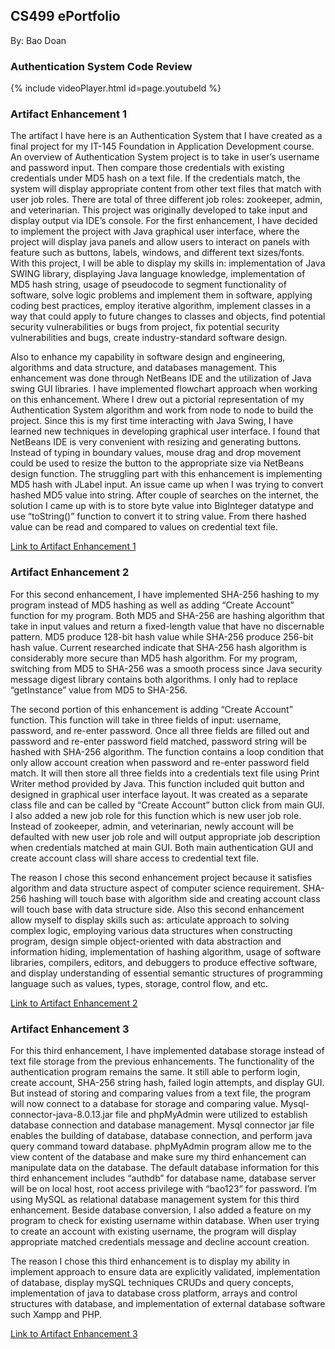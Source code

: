 ## CS499 ePortfolio

By: Bao Doan

### Authentication System Code Review

{% include videoPlayer.html id=page.youtubeId %}


### Artifact Enhancement 1

The artifact I have here is an Authentication System that I have created as a final project for my IT-145 Foundation in Application Development course.  An overview of Authentication System project is to take in user’s username and password input.  Then compare those credentials with existing credentials under MD5 hash on a text file.  If the credentials match, the system will display appropriate content from other text files that match with user job roles.  There are total of three different job roles: zookeeper, admin, and veterinarian.  This project was originally developed to take input and display output via IDE’s console.  For the first enhancement, I have decided to implement the project with Java graphical user interface, where the project will display java panels and allow users to interact on panels with feature such as buttons, labels, windows, and different text sizes/fonts.  With this project, I will be able to display my skills in: implementation of Java SWING library, displaying Java language knowledge, implementation of MD5 hash string, usage of pseudocode to segment functionality of software, solve logic problems and implement them in software, applying coding best practices, employ iterative algorithm, implement classes in a way that could apply to future changes to classes and objects, find potential security vulnerabilities or bugs from project, fix potential security vulnerabilities and bugs, create industry-standard software design.

Also to enhance my capability in software design and engineering, algorithms and data structure, and databases management. 
This enhancement was done through NetBeans IDE and the utilization of Java swing GUI libraries.  I have implemented flowchart approach when working on this enhancement.  Where I drew out a pictorial representation of my Authentication System algorithm and work from node to node to build the project. Since this is my first time interacting with Java Swing, I have learned new techniques in developing graphical user interface.  I found that NetBeans IDE is very convenient with resizing and generating buttons.  Instead of typing in boundary values, mouse drag and drop movement could be used to resize the button to the appropriate size via NetBeans design function.  The struggling part with this enhancement is implementing MD5 hash with JLabel input.  An issue came up when I was trying to convert hashed MD5 value into string.  After couple of searches on the internet, the solution I came up with is to store byte value into BigInteger datatype and use “toString()” function to convert it to string value.  From there hashed value can be read and compared to values on credential text file.  

[Link to Artifact Enhancement 1](https://github.com/bdoan95gl/bdoan95gl.github.io/tree/Artifact-1)


### Artifact Enhancement 2

For this second enhancement, I have implemented SHA-256 hashing to my program instead of MD5 hashing as well as adding “Create Account” function for my program.  Both MD5 and SHA-256 are hashing algorithm that take in input values and return a fixed-length value that have no discernable pattern.  MD5 produce 128-bit hash value while SHA-256 produce 256-bit hash value.  Current researched indicate that SHA-256 hash algorithm is considerably more secure than MD5 hash algorithm.  For my program, switching from MD5 to SHA-256 was a smooth process since Java security message digest library contains both algorithms.  I only had to replace “getInstance” value from MD5 to SHA-256.  

The second portion of this enhancement is adding “Create Account” function.  This function will take in three fields of input: username, password, and re-enter password.  Once all three fields are filled out and password and re-enter password field matched, password string will be hashed with SHA-256 algorithm.  The function contains a loop condition that only allow account creation when password and re-enter password field match.  It will then store all three fields into a credentials text file using Print Writer method provided by Java.  This function included quit button and designed in graphical user interface layout.  It was created as a separate class file and can be called by “Create Account” button click from main GUI.  I also added a new job role for this function which is new user job role.  Instead of zookeeper, admin, and veterinarian, newly account will be defaulted with new user job role and will output appropriate job description when credentials matched at main GUI.  Both main authentication GUI and create account class will share access to credential text file.  

The reason I chose this second enhancement project because it satisfies algorithm and data structure aspect of computer science requirement.  SHA-256 hashing will touch base with algorithm side and creating account class will touch base with data structure side.  Also this second enhancement allow myself to display skills such as: articulate approach to solving complex logic, employing various data structures when constructing program, design simple object-oriented with data abstraction and information hiding, implementation of hashing algorithm, usage of software libraries, compilers, editors, and debuggers to produce effective software, and display understanding of essential semantic structures of programming language such as values, types, storage, control flow, and etc.

[Link to Artifact Enhancement 2](https://github.com/bdoan95gl/bdoan95gl.github.io/tree/Artifact-2)

### Artifact Enhancement 3

For this third enhancement, I have implemented database storage instead of text file storage from the previous enhancements.  The functionality of the authentication program remains the same.  It still able to perform login, create account, SHA-256 string hash, failed login attempts, and display GUI.  But instead of storing and comparing values from a text file, the program will now connect to a database for storage and comparing value.  Mysql-connector-java-8.0.13.jar file and phpMyAdmin were utilized to establish database connection and database management.   Mysql connector jar file enables the building of database, database connection, and perform java query command toward database.  phpMyAdmin program allow me to the view content of the database and make sure my third enhancement can manipulate data on the database.  The default database information for this third enhancement includes “authdb” for database name, database server will be on local host, root access privilege with “bao123” for password.  I’m using MySQL as relational database management system for this third enhancement.  Beside database conversion, I also added a feature on my program to check for existing username within database.  When user trying to create an account with existing username, the program will display appropriate matched credentials message and decline account creation.

The reason I chose this third enhancement is to display my ability in implement approach to ensure data are explicitly validated, implementation of database, display mySQL techniques CRUDs and query concepts, implementation of java to database cross platform, arrays and control structures with database, and implementation of external database software such Xampp and PHP.

[Link to Artifact Enhancement 3](https://github.com/bdoan95gl/bdoan95gl.github.io/tree/Artifact-3)
